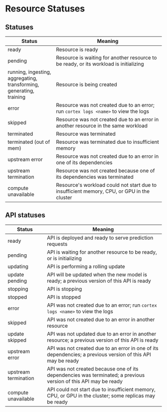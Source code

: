 # Resource Statuses

## Statuses

| Status                  | Meaning |
|-------------------------|---|
| ready                   | Resource is ready |
| pending                 | Resource is waiting for another resource to be ready, or its workload is initializing |
| running, ingesting,<br>aggregating, transforming,<br>generating, training | Resource is being created |
| error                   | Resource was not created due to an error; run `cortex logs <name>` to view the logs |
| skipped                 | Resource was not created due to an error in another resource in the same workload |
| terminated              | Resource was terminated |
| terminated (out of mem) | Resource was terminated due to insufficient memory |
| upstream error          | Resource was not created due to an error in one of its dependencies |
| upstream termination    | Resource was not created because one of its dependencies was terminated |
| compute unavailable     | Resource's workload could not start due to insufficient memory, CPU, or GPU in the cluster |

## API statuses

| Status               | Meaning |
|----------------------|---|
| ready                | API is deployed and ready to serve prediction requests |
| pending              | API is waiting for another resource to be ready, or is initializing |
| updating             | API is performing a rolling update |
| update pending       | API will be updated when the new model is ready; a previous version of this API is ready |
| stopping             | API is stopping |
| stopped              | API is stopped |
| error                | API was not created due to an error; run `cortex logs <name>` to view the logs |
| skipped              | API was not created due to an error in another resource |
| update skipped       | API was not updated due to an error in another resource; a previous version of this API is ready |
| upstream error       | API was not created due to an error in one of its dependencies; a previous version of this API may be ready |
| upstream termination | API was not created because one of its dependencies was terminated; a previous version of this API may be ready |
| compute unavailable  | API could not start due to insufficient memory, CPU, or GPU in the cluster; some replicas may be ready |
